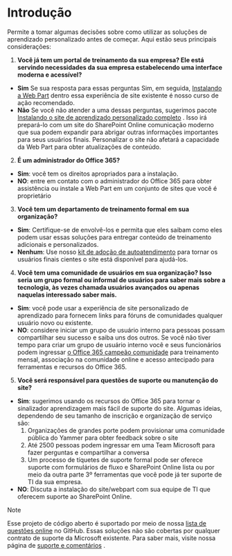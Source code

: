 # <a name="get-started"></a>Introdução

Permite a tomar algumas decisões sobre como utilizar as soluções de aprendizado personalizado antes de começar.  Aqui estão seus principais considerações:

1. **Você já tem um portal de treinamento da sua empresa?  Ele está servindo necessidades da sua empresa estabelecendo uma interface moderna e acessível?**

- **Sim** Se sua resposta para essas perguntas Sim, em seguida, [Instalando a Web Part](installwebpart.md) dentro essa experiência de site existente é nosso curso de ação recomendado.
- **Não** Se você não atender a uma dessas perguntas, sugerimos pacote [Instalando o site de aprendizado personalizado completo](installsitepackage.md) .  Isso irá prepará-lo com um site do SharePoint Online comunicação moderno que sua podem expandir para abrigar outras informações importantes para seus usuários finais.  Personalizar o site não afetará a capacidade da Web Part para obter atualizações de conteúdo. 

2. **É um administrador do Office 365?**

- **Sim**: você tem os direitos apropriados para a instalação.
- **NO**: entre em contato com o administrador do Office 365 para obter assistência ou instale a Web Part em um conjunto de sites que você é proprietário

3. **Você tem um departamento de treinamento formal em sua organização?**

- **Sim**: Certifique-se de envolvê-los e permita que eles saibam como eles podem usar essas soluções para entregar conteúdo de treinamento adicionais e personalizados.
- **Nenhum**: Use nosso [kit de adoção de autoatendimento](driveadoption.md) para tornar os usuários finais cientes o site está disponível para ajudá-los.

4. **Você tem uma comunidade de usuários em sua organização?  Isso seria um grupo formal ou informal de usuários para saber mais sobre a tecnologia, às vezes chamada usuários avançados ou apenas naquelas interessado saber mais.**

- **Sim**: você pode usar a experiência de site personalizado de aprendizado para fornecem links para fóruns de comunidades qualquer usuário novo ou existente.
- **NO**: considere iniciar um grupo de usuário interno para pessoas possam compartilhar seu sucesso e saiba uns dos outros.  Se você não tiver tempo para criar um grupo de usuário interno você e seus funcionários podem ingressar [o Office 365 campeão comunidade](https://aka.ms/O365Champions) para treinamento mensal, associação na comunidade online e acesso antecipado para ferramentas e recursos do Office 365.

5.  **Você será responsável para questões de suporte ou manutenção do site?**

- **Sim**: sugerimos usando os recursos do Office 365 para tornar o sinalizador aprendizagem mais fácil de suporte do site.  Algumas ideias, dependendo de seu tamanho de inscrição e organização de serviço são:
    1. Organizações de grandes porte podem provisionar uma comunidade pública do Yammer para obter feedback sobre o site
    2. Até 2500 pessoas podem ingressar em uma Team Microsoft para fazer perguntas e compartilhar a conversa
    3. Um processo de tíquetes de suporte formal pode ser oferece suporte com formulários de fluxo e SharePoint Online lista ou por meio da outra parte 3º ferramentas que você pode já ter suporte de TI da sua empresa. 
- **NO**: Discuta a instalação do site/webpart com sua equipe de TI que oferecem suporte ao SharePoint Online.  

> [!NOTE]
> Esse projeto de código aberto é suportado por meio de nossa [lista de questões online](https://github.com/MicrosoftDocs/OfficeDocs-CustomLearning-pr/issues) no GitHub. Essas soluções não são cobertas por qualquer contrato de suporte da Microsoft existente.  Para saber mais, visite nossa página de [suporte e comentários](feedback.md) .
